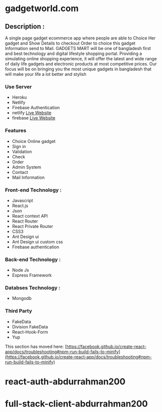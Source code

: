 # gadgetworld.com 

## Description :
A single page gadget ecommerce  app where people are able to Choice Her gadget  and  Show  Details to  checkout  Order to choice this gadget  Information send to Mail. GADGETS MART will be one of bangladesh first and best technology and digital lifestyle shopping portal. Providing a simulating online shopping experience, it will offer the latest and wide range of daily life gadgets and electronic products at most competitive prices. Our focus will be on bringing you the most unique gadgets in bangladesh that will make your life a lot better and stylish

### Use Server 
* Heroku
* Netlify
* Firebase Authentication
* netlify [Live Website](https://gadgetworld.netlify.app/)
* firebase [Live Website](https://gadgetworld.netlify.app/) 

### Features
* Choice Online gadget 
* Sign in
* Validation 
* Check
* Order
* Admin System 
* Contact 
* Mail Information

### Front-end Technology :
* Javascript
* React.js
* Json
* React context API
* React Router
* React Private Router
* CSS3
* Ant Design ui
* Ant Design ui custom css
* Firebase authentication

### Back-end Technology :
* Node Js
* Express Framework

### Databses Technology :
* Mongodb

### Third Party
* FakeData
* Division FakeData
* React-Hook-Form
* Yup

This section has moved here: [https://facebook.github.io/create-react-app/docs/troubleshooting#npm-run-build-fails-to-minify](https://facebook.github.io/create-react-app/docs/troubleshooting#npm-run-build-fails-to-minify)
# react-auth-abdurrahman200
# full-stack-client-abdurrahman200
